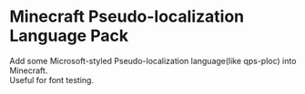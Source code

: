 # Minecraft Pseudo-localization Language Pack

Add some Microsoft-styled Pseudo-localization language(like qps-ploc) into Minecraft.
<br>Useful for font testing.
